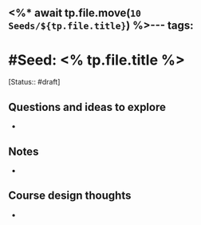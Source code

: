 <%* await tp.file.move(`10 Seeds/${tp.file.title}`) %>---
tags:
---
# #Seed: <% tp.file.title %>
[Status:: #draft]

## Questions and ideas to explore
- 

## Notes
- 

## Course design thoughts
- 